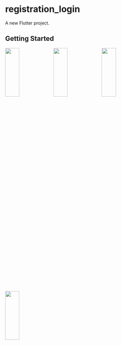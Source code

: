 # registration_login

A new Flutter project.

## Getting Started

<p>
<img src="https://github.com/bhargav0147/registration_login/assets/119872080/f36165ab-9812-476c-b14e-49b6131219a2" height="20%" width="30%" >
<img src="https://github.com/bhargav0147/registration_login/assets/119872080/fe183015-b42b-4579-9ea5-d303a53c90a5" height="20%" width="30%" >
<img src="https://github.com/bhargav0147/registration_login/assets/119872080/f6047ba2-4b76-4b1a-8843-937765f8136b" height="20%" width="30%" >
<img src="https://github.com/bhargav0147/registration_login/assets/119872080/f0101e3f-beed-4aca-a982-58c44a72be35" height="20%" width="30%" >
</p>
